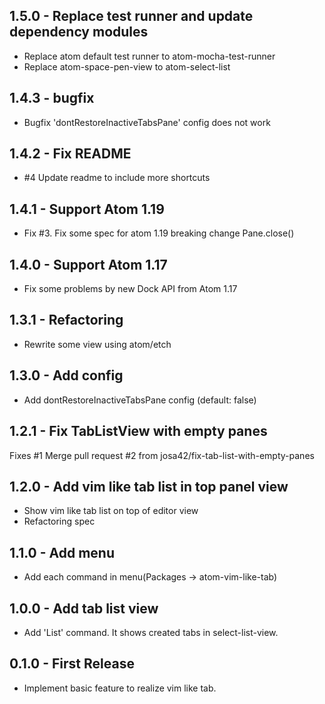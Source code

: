 ## 1.5.0 - Replace test runner and update dependency modules
* Replace atom default test runner to atom-mocha-test-runner
* Replace atom-space-pen-view to atom-select-list

## 1.4.3 - bugfix
* Bugfix 'dontRestoreInactiveTabsPane' config does not work

## 1.4.2 -  Fix README
* #4 Update readme to include more shortcuts

## 1.4.1 -  Support Atom 1.19
* Fix #3. Fix some spec for atom 1.19 breaking change Pane.close()

## 1.4.0 -  Support Atom 1.17
* Fix some problems by new Dock API from Atom 1.17

## 1.3.1 -  Refactoring
* Rewrite some view using atom/etch

## 1.3.0 -  Add config
* Add dontRestoreInactiveTabsPane config (default: false)

## 1.2.1 - Fix TabListView with empty panes
Fixes #1
Merge pull request #2 from josa42/fix-tab-list-with-empty-panes

## 1.2.0 - Add vim like tab list in top panel view
* Show vim like tab list on top of editor view
* Refactoring spec

## 1.1.0 - Add menu
* Add each command in menu(Packages -> atom-vim-like-tab)

## 1.0.0 - Add tab list view
* Add 'List' command. It shows created tabs in select-list-view.

## 0.1.0 - First Release
* Implement basic feature to realize vim like tab.
